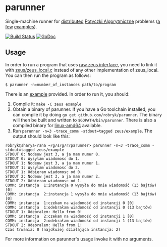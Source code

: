 parunner
========

Single-machine runner for [distributed](http://potyczki.mimuw.edu.pl/l/zadania_rozproszone/) [Potyczki Algorytmiczne](http://potyczki.mimuw.edu.pl/) problems ([a](https://sio2.mimuw.edu.pl/pa/c/pa-2014-1/p/mak/) [few](https://sio2.mimuw.edu.pl/pa/c/pa-2014-1/p/kol/) [examples](https://sio2.mimuw.edu.pl/pa/c/pa-2014-1/p/sek/)).

[![Build Status](https://drone.io/github.com/robryk/parunner/status.png)](https://drone.io/github.com/robryk/parunner/latest) [![GoDoc](https://godoc.org/github.com/robryk/parunner?status.png)](https://godoc.org/github.com/robryk/parunner)

Usage
-----

In order to run a program that uses [raw zeus interface](https://github.com/robryk/parunner/blob/master/zeus/zeus.h), you need to link it with [zeus/zeus_local.c](https://github.com/robryk/parunner/blob/master/zeus/zeus_local.c) instead of any other implementation of zeus_local. You can then run the program as follows:

    $ parunner -n=number_of_instances path/to/program

There is an [example](https://github.com/robryk/parunner/blob/master/zeus/example.c) provided. In order to run it, you should:

1. Compile it: `make -C zeus example`
2. Obtain a binary of parunner. If you have a Go toolchain installed, you can compile it by doing `go get github.com/robryk/parunner`. The binary will then be built and written to `$GOPATH/bin/parunner`. There is also a compiled binary for [linux-amd64](https://drone.io/github.com/robryk/parunner/files/parunner) available.
3. Run `parunner -n=3 -trace_comm -stdout=tagged zeus/example`. The output should look like this:
```
robryk@sharya-rana ~/g/s/g/r/parunner> parunner -n=3 -trace_comm -stdout=tagged zeus/example
STDOUT 0: Nodeow jest 3, a ja mam numer 0.
STDOUT 0: Wysylam wiadomosc do 1.
STDOUT 1: Nodeow jest 3, a ja mam numer 1.
STDOUT 1: Wysylam wiadomosc do 2.
STDOUT 1: Odbieram wiadomosc od 0.
STDOUT 2: Nodeow jest 3, a ja mam numer 2.
STDOUT 2: Odbieram wiadomosc od 1.
COMM: instancja  1:instancja 0 wysyła do mnie wiadomość (13 bajtów) [0]
COMM: instancja  2:instancja 1 wysyła do mnie wiadomość (13 bajtów) [0]
COMM: instancja  1:czekam na wiadomość od instancji 0 [0]
COMM: instancja  1:odebrałam wiadomość od instancji 0 (13 bajtów)
STDOUT 1: Odebralem: Hello from 0!
COMM: instancja  2:czekam na wiadomość od instancji 1 [0]
COMM: instancja  2:odebrałam wiadomość od instancji 1 (13 bajtów)
STDOUT 2: Odebralem: Hello from 1!
Czas trwania: 0 (najdłużej działająca instancja: 2)
```

For more information on parunner's usage invoke it with no arguments.
